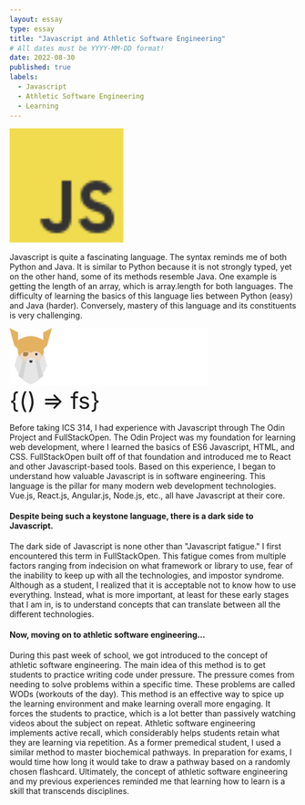 ```yaml
---
layout: essay
type: essay
title: "Javascript and Athletic Software Engineering"
# All dates must be YYYY-MM-DD format!
date: 2022-08-30
published: true
labels:
  - Javascript
  - Athletic Software Engineering
  - Learning
---
```


<div class="d-flex justify-content-center w-100 py-3">
  <img height="200px" src="../img/javascript/javascript.svg">
</div>

Javascript is quite a fascinating language. The syntax reminds me of both Python and Java. It is similar to Python because it is not strongly typed, yet on the other hand, some of its methods resemble Java. One example is getting the length of an array, which is array.length for both languages. The difficulty of learning the basics of this language lies between Python (easy) and Java (harder). Conversely, mastery of this language and its constituents is very challenging.

<div class="d-flex justify-content-center align-items-center w-100 py-5 flex-column">
  <img height="100px" src="../img/javascript/odin.svg">
  <div style="font-size: 40px"> {() => fs} </div>
</div>

Before taking ICS 314, I had experience with Javascript through The Odin Project and FullStackOpen. The Odin Project was my foundation for learning web development, where I learned the basics of ES6 Javascript, HTML, and CSS. FullStackOpen built off of that foundation and introduced me to React and other Javascript-based tools. Based on this experience, I began to understand how valuable Javascript is in software engineering. This language is the pillar for many modern web development technologies. Vue.js, React.js, Angular.js, Node.js, etc., all have Javascript at their core. 

#### Despite being such a keystone language, there is a dark side to Javascript.

The dark side of Javascript is none other than "Javascript fatigue." I first encountered this term in FullStackOpen. This fatigue comes from multiple factors ranging from indecision on what framework or library to use, fear of the inability to keep up with all the technologies, and impostor syndrome. Although as a student, I realized that it is acceptable not to know how to use everything. Instead, what is more important, at least for these early stages that I am in, is to understand concepts that can translate between all the different technologies. 

#### Now, moving on to athletic software engineering…

During this past week of school, we got introduced to the concept of athletic software engineering. The main idea of this method is to get students to practice writing code under pressure. The pressure comes from needing to solve problems within a specific time. These problems are called WODs (workouts of the day). This method is an effective way to spice up the learning environment and make learning overall more engaging. It forces the students to practice, which is a lot better than passively watching videos about the subject on repeat. Athletic software engineering implements active recall, which considerably helps students retain what they are learning via repetition. As a former premedical student, I used a similar method to master biochemical pathways. In preparation for exams, I would time how long it would take to draw a pathway based on a randomly chosen flashcard. Ultimately, the concept of athletic software engineering and my previous experiences reminded me that learning how to learn is a skill that transcends disciplines.
